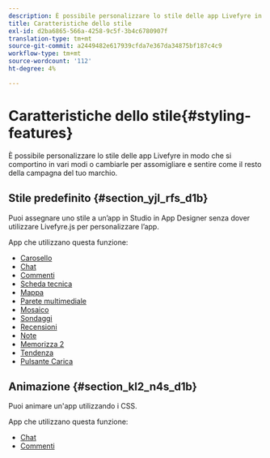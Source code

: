 ```yaml
---
description: È possibile personalizzare lo stile delle app Livefyre in modo che si comportino in vari modi o cambiarle per assomigliare e sentire come il resto della campagna del tuo marchio.
title: Caratteristiche dello stile
exl-id: d2ba6865-566a-4258-9c5f-3b4c6780907f
translation-type: tm+mt
source-git-commit: a2449482e617939cfda7e367da34875bf187c4c9
workflow-type: tm+mt
source-wordcount: '112'
ht-degree: 4%

---
```


# Caratteristiche dello stile{#styling-features}

È possibile personalizzare lo stile delle app Livefyre in modo che si comportino in vari modi o cambiarle per assomigliare e sentire come il resto della campagna del tuo marchio.

## Stile predefinito {#section_yjl_rfs_d1b}

Puoi assegnare uno stile a un’app in Studio in App Designer senza dover utilizzare Livefyre.js per personalizzare l’app.

App che utilizzano questa funzione:

* [Carosello](/help/using/c-about-apps/c-carousel-app/c-carousel-app.md#c_carousel_app)
* [Chat](/help/using/c-about-apps/c-chat-app/c-chat-app.md#c_chat_app)
* [Commenti](/help/using/c-about-apps/c-comments/c-comments.md)
* [Scheda tecnica](/help/using/c-about-apps/c-feature-card-app/c-feature-card-app.md#c_feature_card_app)
* [Mappa](/help/using/c-about-apps/c-map-app/c-map-app.md#c_map_app)
* [Parete multimediale](/help/using/c-about-apps/c-media-wall-app/c-media-wall-app.md#c_media_wall_app)
* [Mosaico](/help/using/c-about-apps/c-mosaic-app/c-mosaic-app.md#c_mosaic_app)
* [Sondaggi](/help/using/c-about-apps/c-polls-app/c-polls-app.md#c_polls_app)
* [Recensioni](/help/using/c-about-apps/c-reviews-app/c-reviews-app.md#c_reviews_app)
* [Note](/help/using/c-about-apps/c-sidenotes-app/c-sidenotes-app.md#c_sidenotes_app)
* [Memorizza 2](/help/using/c-about-apps/c-storify2/c-storify2.md#c_storify2)
* [Tendenza](/help/using/c-about-apps/c-trending-app/c-trending-app.md#c_trending_app)
* [Pulsante Carica](/help/using/c-about-apps/c-upload-button-app/c-upload-button-app.md#c_upload_button_app)

## Animazione {#section_kl2_n4s_d1b}

Puoi animare un&#39;app utilizzando i CSS.

App che utilizzano questa funzione:

* [Chat](/help/using/c-about-apps/c-chat-app/c-chat-app.md#c_chat_app)
* [Commenti](/help/using/c-about-apps/c-comments/c-comments.md)
